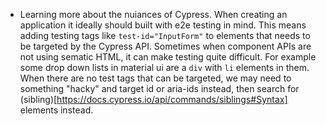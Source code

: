 ---
---

- Learning more about the nuiances of Cypress. When creating an application it ideally should built with e2e testing in mind. This means adding testing tags like `test-id="InputForm"` to elements that needs to be targeted by the Cypress API. Sometimes when component APIs are not using sematic HTML, it can make testing quite difficult. For example some drop down lists in material ui are a `div` with `li` elements in them. When there are no test tags that can be targeted, we may need to something "hacky" and target id or aria-ids instead, then search for (sibling)[https://docs.cypress.io/api/commands/siblings#Syntax] elements instead.
